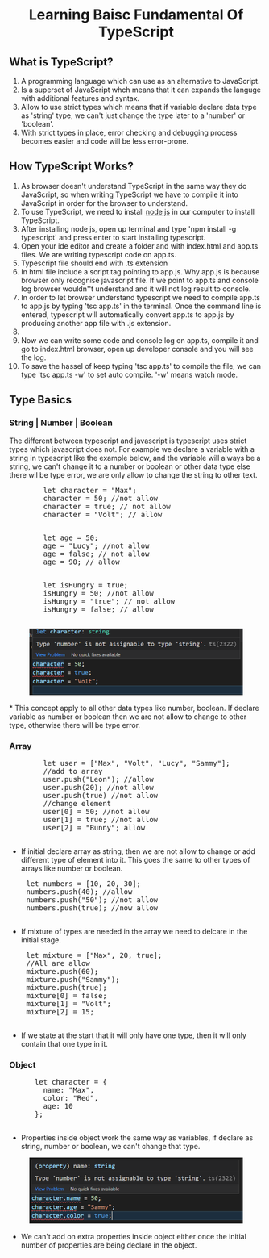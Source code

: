 <html>
<body>
  <h1 align="center">Learning Baisc Fundamental Of TypeScript</h1>
  
  <div>
    <h2>What is TypeScript?</h2>
    <ol>
      <li>A programming language which can use as an alternative to JavaScript.</li>
      <li>Is a superset of JavaScript whch means that it can expands the languge with additional features and syntax.</li>
      <li>Allow to use strict types which means that if variable declare data type as 'string' type, we can't just change the type later to a 'number' or 'boolean'.</li>
      <li>With strict types in place, error checking and debugging process becomes easier and code will be less error-prone. </li>
    </ol>
  </div>
  <div>
    <h2>How TypeScript Works?</h2>
    <ol>
      <li>As browser doesn't understand TypeScript in the same way they do JavaScript, so when writing TypeScript we have to compile it into JavaScript in order for the browser to understand.</li>
      <li>To use TypeScript, we need to install <a href="https://nodejs.org/en/">node js</a> in our computer to install TypeScript.</li>
      <li>After installing node js, open up terminal and type 'npm install -g typescript' and press enter to start installing typescript.</li>
      <li>Open your ide editor and create a folder and with index.html and app.ts files. We are writing typescript code on app.ts.</li>
      <li>Typescript file should end with .ts extension</li>
      <li>In html file include a script tag pointing to app.js. Why app.js is because browser only recognise javascript file. If we point to app.ts and console log browser wouldn''t understand and it will not log result to console.</li>
      <li>In order to let browser understand typescript we need to compile app.ts to app.js by typing 'tsc app.ts' in the terminal. Once the command line is entered, typescript will automatically convert app.ts to app.js by producing another app file with .js extension.<li>
      <li>Now we can write some code and console log on app.ts, compile it and go to index.html browser, open up developer console and you will see the log. </li>
      <li>To save the hassel of keep typing 'tsc app.ts' to compile the file, we can type 'tsc app.ts -w' to set auto compile. '-w' means watch mode.</li>
    </ol>
  </div>
   <h2>Type Basics</h2>
  <h3>String | Number | Boolean</h3>
   <div>
     <p>
       The different between typescript and javascript is typescript uses strict types which javascript does not. For example we declare a variable with a string in typescript like the example below, and the variable will always be a string, we can't change it to a number or boolean or other data type else there wil be type error, we are only allow to change the string to other text.<br>
      <pre>
        let character = "Max";
        character = 50; //not allow
        character = true; // not allow
        character = "Volt"; // allow
       </pre>
     <pre>
        let age = 50;
        age = "Lucy"; //not allow
        age = false; // not allow
        age = 90; // allow
       </pre>
      <div>
       <pre>
        let isHungry = true;
        isHungry = 50; //not allow
        isHungry = "true"; // not allow
        isHungry = false; // allow
       </pre>
        <figure>
          <img src="https://github.com/janson-gan/typeScript/blob/main/snippets/typeBasic.png" width="500" />
        </figure>
     </div>
     *  This concept apply to all other data types like number, boolean. If declare variable as number or boolean then we are not allow to change to other type, otherwise there will be type error.
     </P>
  </div>
  <h3>Array</h3>
  <div>
    <p>
      <pre>
        let user = ["Max", "Volt", "Lucy", "Sammy"];
        //add to array
        user.push("Leon"); //allow
        user.push(20); //not allow
        user.push(true) //not allow
        //change element
        user[0] = 50; //not allow
        user[1] = true; //not allow
        user[2] = "Bunny"; allow
      </pre>
    </p>
  <ul>
    <li>If initial declare array as string, then we are not allow to change or add different type of element into it. This goes the same to other types of arrays like number or boolean. </li>
  </ul>
  <pre>
    let numbers = [10, 20, 30];
    numbers.push(40); //allow
    numbers.push("50"); //not allow
    numbers.push(true); //now allow
  </pre>
  <ul>
    <li>If mixture of types are needed in the array we need to delcare in the initial stage.</li>
  </ul>
  <pre>
    let mixture = ["Max", 20, true]; 
    //All are allow
    mixture.push(60);
    mixture.push("Sammy");
    mixture.push(true);
    mixture[0] = false;
    mixture[1] = "Volt";
    mixture[2] = 15;
  </pre>
  <ul>
    <li>If we state at the start that it will only have one type, then it will only contain that one type in it.</li>
  </ul>
  </div>
  <h3>Object</h3>
  <div>
  <p>
    <pre>
      let character = {
        name: "Max",
        color: "Red",
        age: 10
      };
    </pre>
  <ul>
    <li>Properties inside object work the same way as variables, if declare as string, number or boolean, we can't change that type.</li>
  </ul>
  <figure>
    <img src="https://github.com/janson-gan/typeScript/blob/main/snippets/objectType.png" width="500"/>
  </figure>
    <ul>
    <li>We can't add on extra properties inside object either once the initial number of properties are being declare in the object.</li>
  </ul>
  <pre>
  </p>
  </div>
</body>
</html>
